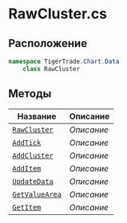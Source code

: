 
# RawCluster.cs
## Расположение
```csharp
namespace TigerTrade.Chart.Data  
    class RawCluster
```

## Методы
| Название | Описание |
| --- | --- |
| [`RawCluster`](./Методы/RawCluster.md) | *Описание* |
| [`AddTick`](./Методы/AddTick.md) | *Описание* |
| [`AddCluster`](./Методы/AddCluster.md) | *Описание* |
| [`AddItem`](./Методы/AddItem.md) | *Описание* |
| [`UpdateData`](./Методы/UpdateData.md) | *Описание* |
| [`GetValueArea`](./Методы/GetValueArea.md) | *Описание* |
| [`GetItem`](./Методы/GetItem.md) | *Описание* |
